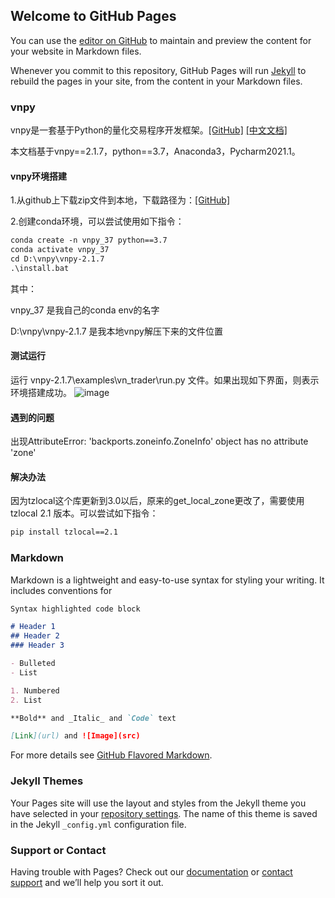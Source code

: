 ## Welcome to GitHub Pages

You can use the [editor on GitHub](https://github.com/Lan911/Lan911.github.io/edit/main/README.md) to maintain and preview the content for your website in Markdown files.

Whenever you commit to this repository, GitHub Pages will run [Jekyll](https://jekyllrb.com/) to rebuild the pages in your site, from the content in your Markdown files.

### vnpy
vnpy是一套基于Python的量化交易程序开发框架。[[GitHub]](https://github.com/Lan911/vnpy/tree/v2.1.7/)
[[中文文档]](https://www.vnpy.com/docs/cn/index.html/)

本文档基于vnpy==2.1.7，python==3.7，Anaconda3，Pycharm2021.1。


#### vnpy环境搭建
1.从github上下载zip文件到本地，下载路径为：[[GitHub]](https://github.com/Lan911/vnpy/tree/v2.1.7/)

2.创建conda环境，可以尝试使用如下指令：
```markdown
conda create -n vnpy_37 python==3.7
conda activate vnpy_37
cd D:\vnpy\vnpy-2.1.7
.\install.bat
```
其中：

vnpy_37 是我自己的conda env的名字

D:\vnpy\vnpy-2.1.7 是我本地vnpy解压下来的文件位置

#### 测试运行
运行 vnpy-2.1.7\examples\vn_trader\run.py 文件。如果出现如下界面，则表示环境搭建成功。
![image](https://user-images.githubusercontent.com/84230708/135444077-ce379f1f-6195-454e-ab08-1508d84594a2.png)

#### 遇到的问题
出现AttributeError: 'backports.zoneinfo.ZoneInfo' object has no attribute 'zone'

#### 解决办法
因为tzlocal这个库更新到3.0以后，原来的get_local_zone更改了，需要使用tzlocal 2.1 版本。可以尝试如下指令：
```markdown
pip install tzlocal==2.1
```

### Markdown

Markdown is a lightweight and easy-to-use syntax for styling your writing. It includes conventions for

```markdown
Syntax highlighted code block

# Header 1
## Header 2
### Header 3

- Bulleted
- List

1. Numbered
2. List

**Bold** and _Italic_ and `Code` text

[Link](url) and ![Image](src)
```

For more details see [GitHub Flavored Markdown](https://guides.github.com/features/mastering-markdown/).

### Jekyll Themes

Your Pages site will use the layout and styles from the Jekyll theme you have selected in your [repository settings](https://github.com/Lan911/Lan911.github.io/settings/pages). The name of this theme is saved in the Jekyll `_config.yml` configuration file.

### Support or Contact

Having trouble with Pages? Check out our [documentation](https://docs.github.com/categories/github-pages-basics/) or [contact support](https://support.github.com/contact) and we’ll help you sort it out.
